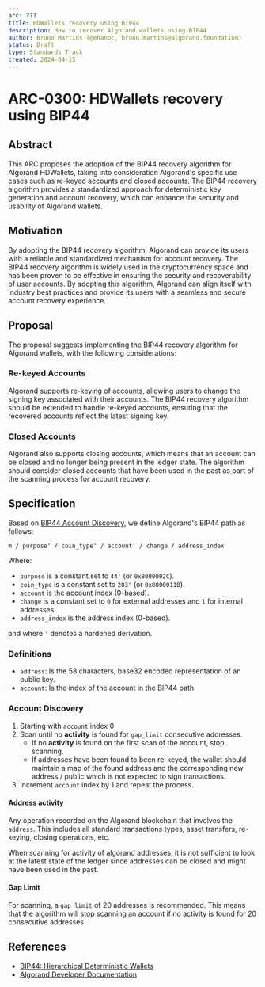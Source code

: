 ```yaml
---
arc: ???
title: HDWallets recovery using BIP44
description: How to recover Algorand wallets using BIP44 
author: Bruno Martins (@ehanoc, bruno.martins@algorand.foundation)
status: Draft
type: Standards Track
created: 2024-04-15
---
```


# ARC-0300: HDWallets recovery using BIP44

## Abstract
This ARC proposes the adoption of the BIP44 recovery algorithm for Algorand HDWallets, taking into consideration Algorand's specific use cases such as re-keyed accounts and closed accounts. The BIP44 recovery algorithm provides a standardized approach for deterministic key generation and account recovery, which can enhance the security and usability of Algorand wallets.

## Motivation
By adopting the BIP44 recovery algorithm, Algorand can provide its users with a reliable and standardized mechanism for account recovery. The BIP44 recovery algorithm is widely used in the cryptocurrency space and has been proven to be effective in ensuring the security and recoverability of user accounts. By adopting this algorithm, Algorand can align itself with industry best practices and provide its users with a seamless and secure account recovery experience.

## Proposal
The proposal suggests implementing the BIP44 recovery algorithm for Algorand wallets, with the following considerations:

### Re-keyed Accounts
Algorand supports re-keying of accounts, allowing users to change the signing key associated with their accounts. The BIP44 recovery algorithm should be extended to handle re-keyed accounts, ensuring that the recovered accounts reflect the latest signing key.

### Closed Accounts
Algorand also supports closing accounts, which means that an account can be closed and no longer being present in the ledger state. The algorithm should consider closed accounts that have been used in the past as part of the scanning process for account recovery.

## Specification

Based on [BIP44 Account Discovery](https://github.com/bitcoin/bips/blob/master/bip-0044.mediawiki#user-content-Account_discovery), we define Algorand's BIP44 path as follows:

```
m / purpose' / coin_type' / account' / change / address_index
```

Where:
- `purpose` is a constant set to `44'` (or `0x8000002C`).
- `coin_type` is a constant set to `283'` (or `0x8000011B`).
- `account` is the account index (0-based).
- `change` is a constant set to `0` for external addresses and `1` for internal addresses.
- `address_index` is the address index (0-based).

and where `'` denotes a hardened derivation. 

### Definitions

- `address`: Is the 58 characters, base32 encoded representation of an public key.
- `account`: Is the index of the account in the BIP44 path.

### Account Discovery

1. Starting with `account` index 0
2. Scan until no **activity** is found for `gap_limit` consecutive addresses.
    -  If no **activity** is found on the first scan of the account, stop scanning.
    - If addresses have been found to been re-keyed, the wallet should maintain a map of the found address and the corresponding new address / public which is not expected to sign transactions. 
3. Increment `account` index by 1 and repeat the process.


#### Address activity

Any operation recorded on the Algorand blockchain that involves the `address`. This includes all standard transactions types, asset transfers, re-keying, closing operations, etc. 

When scanning for activity of algorand addresses, it is not sufficient to look at the latest state of the ledger since addresses can be closed and might have been used in the past.

#### Gap Limit

For scanning, a `gap_limit` of 20 addresses is recommended. This means that the algorithm will stop scanning an account if no activity is found for 20 consecutive addresses.

## References
- [BIP44: Hierarchical Deterministic Wallets](https://github.com/bitcoin/bips/blob/master/bip-0044.mediawiki)
- [Algorand Developer Documentation](https://developer.algorand.org/)